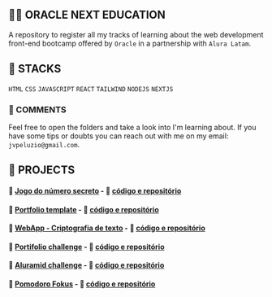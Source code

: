 ## 👨‍💻 ORACLE NEXT EDUCATION

A repository to register all my tracks of learning about the web development front-end bootcamp offered by `Oracle` in a partnership with `Alura Latam`.

## 🧰 STACKS

`HTML` `CSS` `JAVASCRIPT` `REACT` `TAILWIND` `NODEJS` `NEXTJS`

### 🚦 COMMENTS

Feel free to open the folders and take a look into I'm learning about. If you have some tips or doubts you can reach out with me on my email: `jvpeluzio@gmail.com`. 

## 🚧 PROJECTS

#### 🔗 [Jogo do número secreto](https://secret-number-game-rust.vercel.app/) - 🔗 [código e repositório](https://github.com/JoaoPeluzio/secret-number-game)
#### 🔗 [Portfolio template](https://joaopeluzio.github.io/portfolio-template/) - 🔗 [código e repositório](https://github.com/JoaoPeluzio/portfolio-template)
#### 🔗 [WebApp - Criptografia de texto](https://joaopeluzio.github.io/text-encrypter_js/) - 🔗 [código e repositório](https://github.com/JoaoPeluzio/text-encrypter_js)
#### 🔗 [Portifolio challenge](https://joaopeluzio.github.io/portifolio-model/) - 🔗 [código e repositório](https://github.com/JoaoPeluzio/portifolio-model)
#### 🔗 [Aluramid challenge](https://joaopeluzio.github.io/aluramid/) - 🔗 [código e repositório](https://github.com/JoaoPeluzio/aluramid)
#### 🔗 [Pomodoro Fokus](https://joaopeluzio.github.io/fokus/) - 🔗 [código e repositório](https://github.com/JoaoPeluzio/fokus)

 

